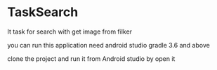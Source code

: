 # TaskSearch

It task for search with get image from filker 
 
you can run this application need android studio gradle 3.6 and above 

clone the project and run it from Android studio by open it 
